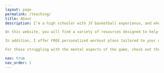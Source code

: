 ```yaml
---
layout: page
permalink: /teaching/
title: About
description: I’m a high schooler with JV basketball experience, and when I first started high school, I had trouble making the most of my workout time. I would workout for hours but wouldn't see any improvement during team practices and games. I realized many other players face the same challenge—spending hours training without seeing real improvement. That’s why I created this website: to help players workout more efficiently and get better results from the work they put in.

On this website, you will find a variety of resources designed to help you reach your basketball goals more efficiently. From basketball drills to conditioning and strength training workouts, everything is designed to maximize your progress without wasting time.

In addition, I offer FREE personalized workout plans tailored to your unique situation. Whether you're looking to get more playing time, develop specific skills, or overcome personal challenges like size or athletic ability, I’ll help you design a plan that fits your personal needs. To get started, just visit the Workouts tab for more info.

For those struggling with the mental aspects of the game, check out the motivation tab.

nav: true
nav_order: 1
---
```



